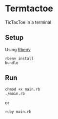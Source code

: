 # Termtactoe

TicTacToe in a terminal

## Setup

Using [Rbenv](https://github.com/rbenv/rbenv)
```
rbenv install
bundle
```

## Run

```
chmod +x main.rb
./main.rb
```

or

`ruby main.rb`
